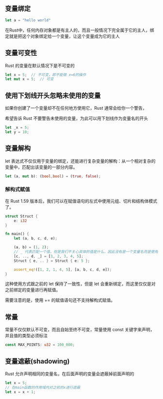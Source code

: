 

## 变量绑定

```Rust
let a = "hello world"
```
在Rust中，任何内存对象都是有主人的，而且一般情况下完全属于它的主人，绑定就是把这个对象绑定给一个变量，让这个变量成为它的主人

## 变量可变性

Rust 的变量在默认情况下是不可变的

```Rust
let x = 5;  // 不可变，即不能做 x=6的操作
let mut x = 5;  // 可变
```
## 使用下划线开头忽略未使用的变量

如果你创建了一个变量却不在任何地方使用它，Rust 通常会给你一个警告，

希望告诉 Rust 不要警告未使用的变量，为此可以用下划线作为变量名的开头

```Rust
let _x = 5;
let y = 10;
```

## 变量解构

let 表达式不仅仅用于变量的绑定，还能进行复杂变量的解构：从一个相对复杂的变量中，匹配出该变量的一部分内容。
```Rust
let (a, mut b): (bool,bool) = (true, false);
```

### 解构式赋值
在 Rust 1.59 版本后，我们可以在赋值语句的左式中使用元组、切片和结构体模式了。

```Rust
struct Struct {
    e: i32
}

fn main() {
    let (a, b, c, d, e);

    (a, b) = (1, 2);
    // _ 代表匹配一个值，但是我们不关心具体的值是什么，因此没有是一个变量名而是使用了 _
    [c, .., d, _] = [1, 2, 3, 4, 5];
    Struct { e, .. } = Struct { e: 5 };

    assert_eq!([1, 2, 1, 4, 5], [a, b, c, d, e]);
}
```

这种使用方式跟之前的 let 保持了一致性，但是 let 会重新绑定，而这里仅仅是对之前绑定的变量进行再赋值。

需要注意的是，使用 += 的赋值语句还不支持解构式赋值。

## 常量

常量不仅仅默认不可变，而且自始至终不可变，常量使用 const 关键字来声明，并且值的类型必须标注

```Rust
const MAX_POINTS: u32 = 100_000;
```

## 变量遮蔽(shadowing)
Rust 允许声明相同的变量名，在后面声明的变量会遮蔽掉前面声明的

```Rust
let x = 5;
// 在main函数的作用域内对之前的x进行遮蔽
let x = x + 1;
```


